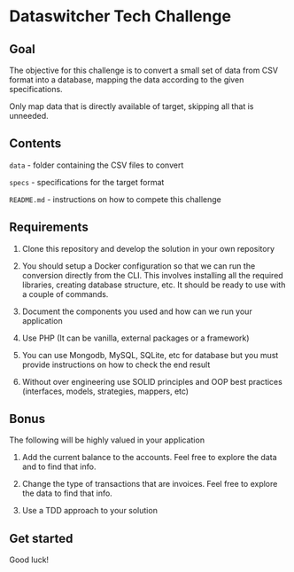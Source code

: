 # Dataswitcher Tech Challenge

## Goal

The objective for this challenge is to convert a small set of data from CSV format into a database, mapping the data according to the given specifications.

Only map data that is directly available of target, skipping all that is unneeded.

## Contents

`data` - folder containing the CSV files to convert

`specs` - specifications for the target format

`README.md` - instructions on how to compete this challenge

## Requirements

1. Clone this repository and develop the solution in your own repository

2. You should setup a Docker configuration so that we can run the conversion directly from the CLI. This involves installing all the required libraries, creating database structure, etc. It should be ready to use with a couple of commands.

3. Document the components you used and how can we run your application

4. Use PHP (It can be vanilla, external packages or a framework)

5. You can use Mongodb, MySQL, SQLite, etc for database but you must provide instructions on how to check the end result

6. Without over engineering use SOLID principles and OOP best practices (interfaces, models, strategies, mappers, etc)

## Bonus

The following will be highly valued in your application

1. Add the current balance to the accounts. Feel free to explore the data and to find that info.

2. Change the type of transactions that are invoices. Feel free to explore the data to find that info.

3. Use a TDD approach to your solution

## Get started

Good luck!
